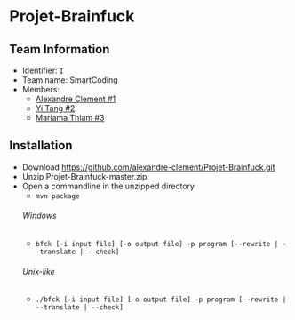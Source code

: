 # Projet-Brainfuck

## Team Information

  * Identifier: `I`
  * Team name: SmartCoding
  * Members:
    *  [Alexandre Clement #1](alexandre.clement@etu.unice.fr)
    *  [Yi Tang #2](yi.tang@etu.unice.fr)
    *  [Mariama Thiam #3](mariama.thiam@etu.unice.fr)

## Installation

  * Download https://github.com/alexandre-clement/Projet-Brainfuck.git
  * Unzip Projet-Brainfuck-master.zip
  * Open a commandline in the unzipped directory
    * `mvn package`
    ###### Windows
    * `bfck [-i input file] [-o output file] -p program [--rewrite | --translate | --check]`
    ###### Unix-like
    * `./bfck [-i input file] [-o output file] -p program [--rewrite | --translate | --check]`
      
